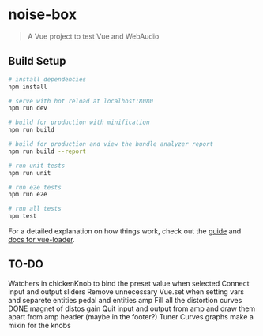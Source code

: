 # noise-box

> A Vue project to test Vue and WebAudio

## Build Setup

``` bash
# install dependencies
npm install

# serve with hot reload at localhost:8080
npm run dev

# build for production with minification
npm run build

# build for production and view the bundle analyzer report
npm run build --report

# run unit tests
npm run unit

# run e2e tests
npm run e2e

# run all tests
npm test
```

For a detailed explanation on how things work, check out the [guide](http://vuejs-templates.github.io/webpack/) and [docs for vue-loader](http://vuejs.github.io/vue-loader).



## TO-DO
Watchers in chickenKnob to bind the preset value when selected
Connect input and output sliders
Remove unnecessary Vue.set when setting vars and separete entities pedal and entities amp
Fill all the distortion curves DONE
magnet of distos gain
Quit input and output from amp and draw them apart from amp header (maybe in the footer?)
Tuner
Curves graphs
make a mixin for the knobs


